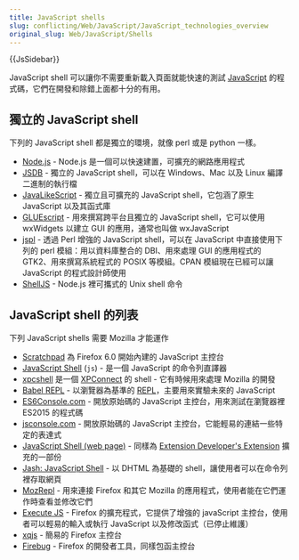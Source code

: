 ```yaml
---
title: JavaScript shells
slug: conflicting/Web/JavaScript/JavaScript_technologies_overview
original_slug: Web/JavaScript/Shells
---
```

{{JsSidebar}}

JavaScript shell 可以讓你不需要重新載入頁面就能快速的測試 [JavaScript](/en-US/docs/Web/JavaScript) 的程式碼，它們在開發和除錯上面都十分的有用。

## 獨立的 JavaScript shell

下列的 JavaScript shell 都是獨立的環境，就像 perl 或是 python 一樣。

- [Node.js](http://nodejs.org/) - Node.js 是一個可以快速建置，可擴充的網路應用程式
- [JSDB](http://www.jsdb.org/) - 獨立的 JavaScript shell，可以在 Windows、Mac 以及 Linux 編譯二進制的執行檔
- [JavaLikeScript](http://javalikescript.free.fr/) - 獨立且可擴充的 JavaScript shell，它包涵了原生 JavaScript 以及其函式庫
- [GLUEscript](http://gluescript.sourceforge.net/) - 用來撰寫跨平台且獨立的 JavaScript shell，它可以使用 wxWidgets 以建立 GUI 的應用，通常也叫做 wxJavaScript
- [jspl](http://jspl.msg.mx/) - 透過 Perl 增強的 JavaScript shell，可以在 JavaScript 中直接使用下列的 perl 模組：用以資料庫整合的 DBI、用來處理 GUI 的應用程式的 GTK2、用來撰寫系統程式的 POSIX 等模組。CPAN 模組現在已經可以讓 JavaScript 的程式設計師使用
- [ShellJS](http://shelljs.org) - Node.js 裡可攜式的 Unix shell 命令

## JavaScript shell 的列表

下列 JavaScript shells 需要 Mozilla 才能運作

- [Scratchpad](/en-US/docs/Tools/Scratchpad) 為 Firefox 6.0 開始內建的 JavaScript 主控台
- [JavaScript Shell](/en-US/docs/Mozilla/Projects/SpiderMonkey/Introduction_to_the_JavaScript_shell) (`js`) - 是一個 JavaScript 的命令列直譯器
- [xpcshell](/en-US/docs/Mozilla/XPConnect/xpcshell) 是一個 [XPConnect](/en-US/docs/Mozilla/Tech/XPCOM/Language_bindings/XPConnect) 的 shell - 它有時候用來處理 Mozilla 的開發
- [Babel REPL](http://babeljs.io/repl) - 以瀏覽器為基準的 [REPL](https://en.wikipedia.org/wiki/REPL)，主要用來實驗未來的 JavaScript
- [ES6Console.com](http://es6console.com) - 開放原始碼的 JavaScript 主控台，用來測試在瀏覽器裡 ES2015 的程式碼
- [jsconsole.com](http://jsconsole.com/) - 開放原始碼的 JavaScript 主控台，它能輕易的連結一些特定的表達式
- [JavaScript Shell (web page)](http://www.squarefree.com/shell/) - 同樣為 [Extension Developer's Extension](https://addons.mozilla.org/en-US/firefox/addon/7434) 擴充的一部份
- [Jash: JavaScript Shell](http://www.billyreisinger.com/jash/) - 以 DHTML 為基礎的 shell，讓使用者可以在命令列裡存取網頁
- [MozRepl](http://hyperstruct.net/projects/mozrepl) - 用來連接 Firefox 和其它 Mozilla 的應用程式，使用者能在它們運作時查看並修改它們
- [Execute JS](https://addons.mozilla.org/en-US/firefox/addon/execute-js/) - Firefox 的擴充程式，它提供了增強的 javaScript 主控台，使用者可以輕易的輸入或執行 JavaScript 以及修改函式（已停止維護）
- [xqjs](https://addons.mozilla.org/addon/159546) - 簡易的 Firefox 主控台
- [Firebug](https://addons.mozilla.org/en-US/firefox/addon/firebug/) - Firefox 的開發者工具，同樣包函主控台
